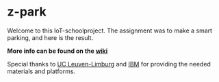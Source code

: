 # z-park

Welcome to this IoT-schoolproject.
The assignment was to make a smart parking, and here is the result.

**More info can be found on the [wiki](https://github.com/dmaes/z-park/wiki)**

Special thanks to [UC Leuven-Limburg](https://ucll.be) and [IBM](https://www.ibm.com/be-en/) for providing the needed materials and platforms.
